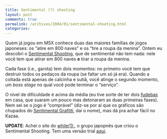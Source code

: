 ```yaml
---
title: Sentimental (?) shooting
layout: post
comments: true
permalink: /archives/2004/01/sentimental-shooting.html
categories:
---
```

Quem já jogou em MSX conhece duas das maiores famílias de jogos japoneses: os &#8220;atire em 800 naves&#8221; e os &#8220;tire a roupa da menina&#8221;. Ontem eu descobri o <a href=http://faqs.ign.com//articles/393/393131p1.html >Sentimental Shooting</a>, que de sentimental não tem nada: nele você tem que atirar em 800 naves **e** tirar a roupa da menina.

Cada fase (i.e., garota) tem dois momentos: no primeiro você tem que destruir todos os pedaços da roupa (se faltar um só já era). Quando a coitada está apenas de calcinha e sutiã, você atinge o segundo momento, um *boss stage* no qual você pode terminar o &#8220;serviço&#8221;.

O nível de dificuldade é acima da média (eu tive sorte de ter dois <a href=http://www.msxpro.com/fudeba.html >fudebas</a> em casa, que suaram um pouco mas detonaram as duas primeiras fases). Nem sei se o jogo é &#8220;comprável&#8221; (diz-se por aí que os gráficos são chupados do <a href=http://allsoft.scei.co.jp/title.zolar >Sentimental Grafitti</a>, daí o nome), mas dá pra achar fácil no Kazaa.

**UPDATE**: Achei o site do <a href=http://while1.virtualave.net/top.html >while(1);</a>, o grupo japopnês que criou o Sentimental Shooting. Tem uma versão trial <a href=http://while1.virtualave.net/download/sgstg_trial.zip>aqui</a>.